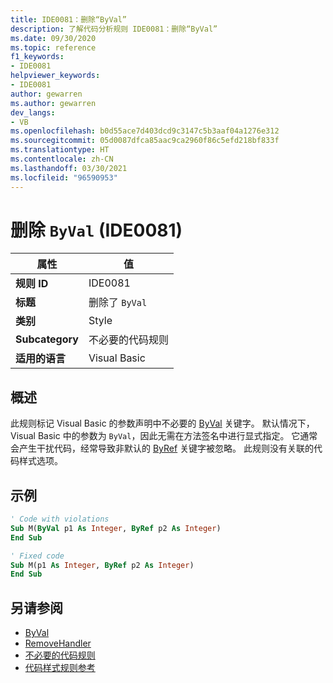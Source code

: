 ```yaml
---
title: IDE0081：删除“ByVal”
description: 了解代码分析规则 IDE0081：删除“ByVal”
ms.date: 09/30/2020
ms.topic: reference
f1_keywords:
- IDE0081
helpviewer_keywords:
- IDE0081
author: gewarren
ms.author: gewarren
dev_langs:
- VB
ms.openlocfilehash: b0d55ace7d403dcd9c3147c5b3aaf04a1276e312
ms.sourcegitcommit: 05d0087dfca85aac9ca2960f86c5efd218bf833f
ms.translationtype: HT
ms.contentlocale: zh-CN
ms.lasthandoff: 03/30/2021
ms.locfileid: "96590953"
---
```

# <a name="remove-byval-ide0081"></a>删除 `ByVal` (IDE0081)

|属性|值|
|-|-|
| **规则 ID** | IDE0081 |
| **标题** | 删除了 `ByVal` |
| **类别** | Style |
| **Subcategory** | 不必要的代码规则 |
| **适用的语言** | Visual Basic |

## <a name="overview"></a>概述

此规则标记 Visual Basic 的参数声明中不必要的 [ByVal](../../../visual-basic/language-reference/modifiers/byval.md) 关键字。 默认情况下，Visual Basic 中的参数为 `ByVal`，因此无需在方法签名中进行显式指定。 它通常会产生干扰代码，经常导致非默认的 [ByRef](../../../visual-basic/language-reference/modifiers/byref.md) 关键字被忽略。 此规则没有关联的代码样式选项。

## <a name="example"></a>示例

```vb
' Code with violations
Sub M(ByVal p1 As Integer, ByRef p2 As Integer)
End Sub

' Fixed code
Sub M(p1 As Integer, ByRef p2 As Integer)
End Sub
```

## <a name="see-also"></a>另请参阅

- [ByVal](../../../visual-basic/language-reference/modifiers/byval.md)
- [RemoveHandler](../../../visual-basic/language-reference/modifiers/byref.md)
- [不必要的代码规则](unnecessary-code-rules.md)
- [代码样式规则参考](index.md)
